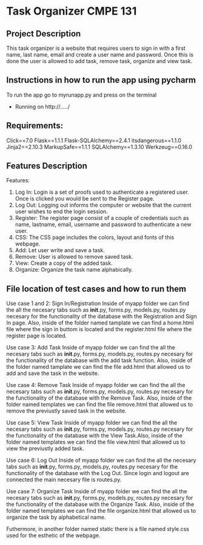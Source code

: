 # Task Organizer CMPE 131

## Project Description

This task organizer is a website that requires users to sign in with a first name, last name, email and create a user name and password. Once this is done the user is allowed to add task, remove task, organize and view task.

## Instructions in how to run the app using pycharm
To run the app go to myrunapp.py and press on the terminal 
* Running on http://...../  

## Requirements: 

Click==7.0
Flask==1.1.1
Flask-SQLAlchemy==2.4.1
itsdangerous==1.1.0
Jinja2==2.10.3
MarkupSafe==1.1.1
SQLAlchemy==1.3.10
Werkzeug==0.16.0


## Features Description 

Features:

1. Log In: Login is a set of proofs used to authenticate a registered user. Once is clicked you would be sent to the Register page. 
2. Log Out: Logging out informs the computer or website that the current user wishes to end the login session.
3. Register: The register page consist of a couple of credentials such as name, lastname, email, username and password to authenticate a new user. 
4. CSS: The CSS page includes the colors, layout and fonts of this webpage.
5. Add: Let user write and save a task. 
6. Remove: User is allowed to remove saved task.
7. View: Create a copy of the added task. 
8. Organize: Organize the task name alphabically.

## File location of test cases and how to run them

Use case 1 and 2: 
Sign In/Registration
Inside of myapp folder we can find the all the necesary tabs such as  __init__.py, forms.py, models.py, routes.py necesary for the functionality of the database with the Registration and Sign In page. Also, inside of the folder named tamplate we can find a home.html file where the sign in buttom is located and the register.html file where the register page is located. 

Use case 3:
Add Task
Inside of myapp folder we can find the all the necesary tabs such as  __init__.py, forms.py, models.py, routes.py necesary for the functionality of the database with the add task function. Also, inside of the folder named tamplate we can find the file add.html that allowed us to add and save the task in the website.

Use case 4: 
Remove Task
Inside of myapp folder we can find the all the necesary tabs such as  __init__.py, forms.py, models.py, routes.py necesary for the functionality of the database with the Remove Task. Also, inside of the folder named templates we can find the file remove.html that allowed us to remove the previustly saved task in the website.

Use case 5: 
View Task
Inside of myapp folder we can find the all the necesary tabs such as  __init__.py, forms.py, models.py, routes.py necesary for the functionality of the database with the View Task.Also, inside of the folder named templates we can find the file view.html that allowed us to view the previustly added task. 

Use case 6:
Log Out 
Inside of myapp folder we can find the all the necesary tabs such as  __init__.py, forms.py, models.py, routes.py necesary for the functionality of the database with the Log Out. Since login and logout are connected the main necesary file is routes.py.

Use case 7:
Organize Task
Inside of myapp folder we can find the all the necesary tabs such as  __init__.py, forms.py, models.py, routes.py necesary for the functionality of the database with the Organize Task. Also, inside of the folder named templates we can find the file organize.html that allowed us to organize the task by alphabetical name. 






Futhermore, in another folder named static there is a file named style.css used for the esthetic of the webpage. 






